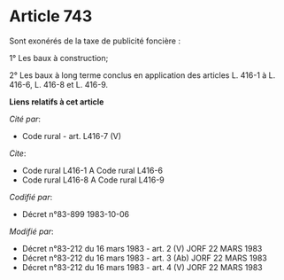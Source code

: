 # Article 743

Sont exonérés de la taxe de publicité foncière :

1° Les baux à construction;

2° Les baux à long terme conclus en application des articles L. 416-1 à L. 416-6, L. 416-8 et L. 416-9.

**Liens relatifs à cet article**

_Cité par_:

  - Code rural - art. L416-7 (V)

_Cite_:

  - Code rural L416-1 A Code rural L416-6
  - Code rural L416-8 A Code rural L416-9

_Codifié par_:

  - Décret n°83-899 1983-10-06

_Modifié par_:

  - Décret n°83-212 du 16 mars 1983 - art. 2 (V) JORF 22 MARS 1983
  - Décret n°83-212 du 16 mars 1983 - art. 3 (Ab) JORF 22 MARS 1983
  - Décret n°83-212 du 16 mars 1983 - art. 4 (V) JORF 22 MARS 1983
